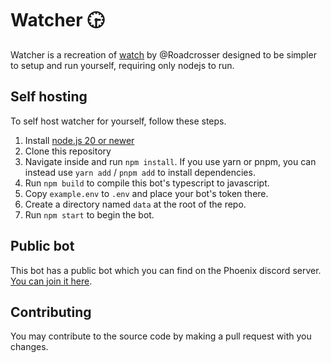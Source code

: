# Watcher 🕞
Watcher is a recreation of [watch](https://github.com/Roadcrosser/watch) by @Roadcrosser designed to be simpler to setup and run yourself, requiring only nodejs to run.

## Self hosting
To self host watcher for yourself, follow these steps.
1. Install [node.js 20 or newer](https://nodejs.org)
2. Clone this repository
3. Navigate inside and run `npm install`. If you use yarn or pnpm, you can instead use `yarn add` / `pnpm add` to install dependencies.
4. Run `npm build` to compile this bot's typescript to javascript.
5. Copy `example.env` to `.env` and place your bot's token there.
6. Create a directory named `data` at the root of the repo.
7. Run `npm start` to begin the bot.

## Public bot
This bot has a public bot which you can find on the Phoenix discord server. [You can join it here](https://discord.gg/PnUYnBbxER).

## Contributing
You may contribute to the source code by making a pull request with you changes.
